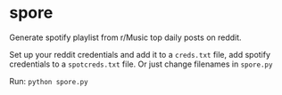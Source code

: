 # spore

Generate spotify playlist from r/Music top daily posts on reddit.

Set up your reddit credentials and add it to a `creds.txt` file, add spotify credentials to a `spotcreds.txt` file. Or just change filenames in `spore.py`

Run: `python spore.py`